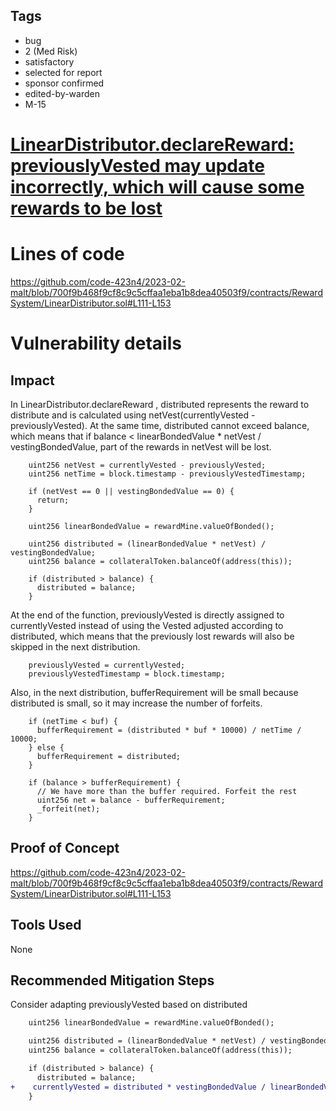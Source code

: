 ## Tags

- bug
- 2 (Med Risk)
- satisfactory
- selected for report
- sponsor confirmed
- edited-by-warden
- M-15

# [LinearDistributor.declareReward: previouslyVested may update incorrectly, which will cause some rewards to be lost](https://github.com/code-423n4/2023-02-malt-findings/issues/6) 

# Lines of code

https://github.com/code-423n4/2023-02-malt/blob/700f9b468f9cf8c9c5cffaa1eba1b8dea40503f9/contracts/RewardSystem/LinearDistributor.sol#L111-L153


# Vulnerability details

## Impact
In LinearDistributor.declareReward , distributed represents the reward to distribute and is calculated using netVest(currentlyVested - previouslyVested).
At the same time, distributed cannot exceed balance, which means that if balance < linearBondedValue * netVest / vestingBondedValue, part of the rewards in netVest will be lost.
```solidity
    uint256 netVest = currentlyVested - previouslyVested;
    uint256 netTime = block.timestamp - previouslyVestedTimestamp;

    if (netVest == 0 || vestingBondedValue == 0) {
      return;
    }

    uint256 linearBondedValue = rewardMine.valueOfBonded();

    uint256 distributed = (linearBondedValue * netVest) / vestingBondedValue;
    uint256 balance = collateralToken.balanceOf(address(this));

    if (distributed > balance) {
      distributed = balance;
    }

```
At the end of the function, previouslyVested is directly assigned to currentlyVested instead of using the Vested adjusted according to distributed, which means that the previously lost rewards will also be skipped in the next distribution.
```solidity
    previouslyVested = currentlyVested;
    previouslyVestedTimestamp = block.timestamp;
```
Also, in the next distribution, bufferRequirement will be small because distributed is small, so it may increase the number of forfeits.
```
    if (netTime < buf) {
      bufferRequirement = (distributed * buf * 10000) / netTime / 10000;
    } else {
      bufferRequirement = distributed;
    }

    if (balance > bufferRequirement) {
      // We have more than the buffer required. Forfeit the rest
      uint256 net = balance - bufferRequirement;
      _forfeit(net);
    }
```
## Proof of Concept
https://github.com/code-423n4/2023-02-malt/blob/700f9b468f9cf8c9c5cffaa1eba1b8dea40503f9/contracts/RewardSystem/LinearDistributor.sol#L111-L153
## Tools Used
None
## Recommended Mitigation Steps
Consider adapting previouslyVested based on distributed
```diff
    uint256 linearBondedValue = rewardMine.valueOfBonded();

    uint256 distributed = (linearBondedValue * netVest) / vestingBondedValue;
    uint256 balance = collateralToken.balanceOf(address(this));

    if (distributed > balance) {
      distributed = balance;
+    currentlyVested = distributed * vestingBondedValue / linearBondedValue + previouslyVested;
    }
```